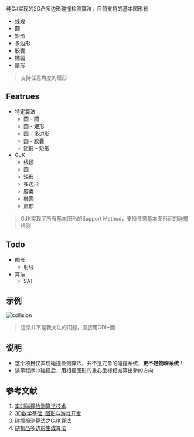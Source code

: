纯C#实现的2D凸多边形碰撞检测算法，目前支持的基本图形有

- 线段
- 圆
- 矩形
- 多边形
- 胶囊
- 椭圆
- 扇形
  
> 支持任意角度的扇形

## Featrues

- 特定算法
  - 圆 - 圆
  - 圆 - 矩形
  - 圆 - 多边形
  - 圆 - 胶囊
  - 矩形 - 矩形
- GJK
  - 线段
  - 圆
  - 矩形
  - 多边形
  - 胶囊
  - 椭圆
  - 扇形
  
> GJK实现了所有基本图形的Support Method，支持任意基本图形间的碰撞检测

## Todo
- 图形
  - 射线
- 算法
  - SAT

## 示例
![collision](./doc/collision.gif)

> 渲染并不是我关注的问题，直接用GDI+画

## 说明
- 这个项目仅实现碰撞检测算法，并不是完备的碰撞系统，**更不是物理系统**！
- 演示程序中碰撞后，用相撞图形的重心坐标相减算出新的方向

## 参考文献
1. [实时碰撞检测算法技术](https://book.douban.com/subject/4861957/)
2. [3D数学基础: 图形与游戏开发](https://book.douban.com/subject/1400419/)
3. [碰撞检测算法之GJK算法](https://zhuanlan.zhihu.com/p/511164248)
4. [随机凸多边形生成算法](https://kingins.cn/2022/02/18/%E9%9A%8F%E6%9C%BA%E5%87%B8%E5%A4%9A%E8%BE%B9%E5%BD%A2%E7%94%9F%E6%88%90%E7%AE%97%E6%B3%95/)
